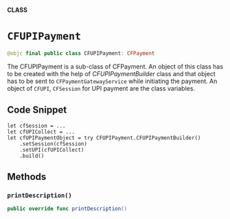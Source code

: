 **CLASS**

# `CFUPIPayment`

```swift
@objc final public class CFUPIPayment: CFPayment
```

The CFUPIPayment is a sub-class of CFPayment. An object of this class has to be created with the help of *CFUPIPaymentBuilder* class and that object has to be sent to `CFPaymentGatewayService` while initiating the payment. An object of `CFUPI`, `CFSession`  for UPI payment are the class variables.

## Code Snippet ##

```
let cfSession = ...
let cfUPICollect = ...
let cfUPIPaymentObject = try CFUPIPayment.CFUPIPaymentBuilder()
    .setSession(cfSession)
    .setUPI(cfUPICollect)
    .build()
```

## Methods
### `printDescription()`

```swift
public override func printDescription()
```
